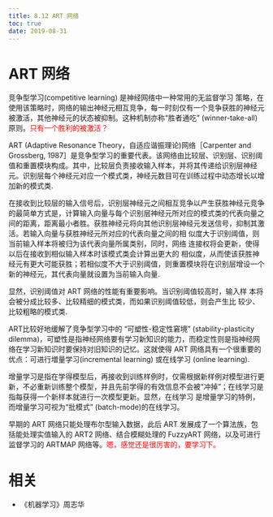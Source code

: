 ```yaml
---
title: 8.12 ART 网络
toc: true
date: 2019-08-31
---
```


# ART 网络

竞争型学习(competitive learning) 是神经网络中一种常用的无监督学习 策略，在使用该策略时，网络的输出神经元相互竞争，每一时刻仅有一个竞争获胜的神经元被激活，其他神经元的状态被抑制。这种机制亦称“胜者通吃” (winner-take-all)原则。<span style="color:red;">只有一个胜利的被激活？</span>


ART (Adaptive Resonance Theory，自适应谐振理论)网络［Carpenter and Grossberg, 1987］是竞争型学习的重要代表。该网络由比较层、识别层、识别阈值和重置模块构成。其中，比较层负责接收输入样本，并将其传递给识别层神经元。识别层每个神经元对应一个模式类，神经元数目可在训练过程中动态增长以增加新的模式类.

在接收到比较层的输入信号后，识别层神经元之间相互竞争以产生获胜神经元竞争的最简单方式是，计算输入向量与每个识别层神经元所对应的模式类的代表向量之间的距离，距离最小者胜。获胜神经元将向其他识别层神经元发送信号，抑制其激活。若输入向量与获胜神经元所对应的代表向量之间的相 似度大于识别阈值，则当前输入样本将被归为该代表向量所属类别，同时，网络 连接权将会更新，使得以后在接收到相似输入样本时该模式类会计算出更大的 相似度，从而使该获胜神经元有更大可能获胜；若相似度不大于识别阈值，则重置模块将在识别层增设一个新的神经元，其代表向量就设置为当前输入向量.

显然，识别阈值对 ART 网络的性能有重要影响。当识别阈值较高时，输入样 本将会被分成比较多、比较精细的模式类，而如果识别阈值较低，则会产生比 较少、比较粗略的模式类.




ART比较好地缓解了竞争型学习中的 “可塑性-稳定性窘境” (stability-plasticity dilemma)，可塑性是指神经网络要有学习新知识的能力，而稳定性则是指神经网络在学习新知识时要保持对旧知识的记忆。这就使得 ART 网络具有一个很重要的优点：可进行増量学习(incremental learning) 或在线学习 (online learning).

增量学习是指在学得模型后，再接收到训练样例时，仅需根据新样例对模型进行更新，不必重新训练整个模型，并且先前学得的有效信息不会被“冲掉”；在线学习是指每获得一个新样本就进行一次模型更新。显然，在线学习 是增量学习的特例，而增量学习可视为“批模式” (batch-mode)的在线学习。

早期的 ART 网络只能处理布尔型输入数据，此后 ART 发展成了一个算法族，包括能处理实值输入的 ART2 网络、结合模糊处理的 FuzzyART 网络，以及可进行监督学习的 ARTMAP 网络等。<span style="color:red;">嗯，感觉还是很厉害的，要学习下。</span>






# 相关

- 《机器学习》周志华
